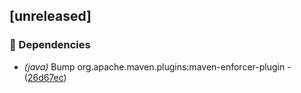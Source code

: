 ## [unreleased]

### 🤖 Dependencies

- *(java)* Bump org.apache.maven.plugins:maven-enforcer-plugin - ([26d67ec](https://github.com/jexxa-projects/ESPAdapters/commit/26d67ec2152e25b558e0086362228fca7d3e1148))

<!-- generated by git-cliff -->
